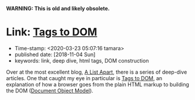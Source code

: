 **WARNING: This is old and likely obsolete.**

Link: [Tags to DOM](https://alistapart.com/article/tags-to-dom)
===============================================================

-   Time-stamp: \<2020-03-23 05:07:16 tamara\>
-   published date: \[2018-11-04 Sun\]
-   keywords: link, deep dive, html tags, DOM construction

Over at the most excellent blog, [A List Apart](https://alistapart.com/), there is a series of deep-dive articles. One that caught my eye in particular is [Tags to DOM](https://alistapart.com/article/tags-to-dom), an explanation of how a browser goes from the plain HTML markup to building the DOM ([Document Object Model](https://developer.mozilla.org/en-US/docs/Glossary/DOM)).
